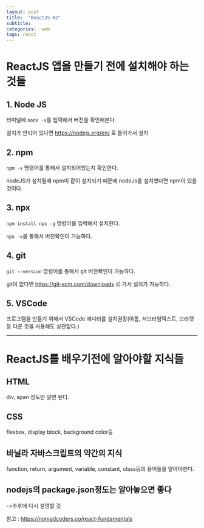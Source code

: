 ```yaml
---
layout: post
title:  "ReactJS #2"
subtitle:   
categories:  web
tags: react
---
```


 
# ReactJS 앱을 만들기 전에 설치해야 하는 것들

## 1. Node JS
터미널에 `node -v`를 입력해서 버전을 확인해본다. 

설치가 안되어 있다면 https://nodejs.org/en/ 로 들어가서 설치

## 2. npm
`npm -v` 명령어를 통해서 설치되어있는지 확인한다.

nodeJS가 설치될때 npm이 같이 설치되기 때문에 nodeJs를 설치했다면 npm이 있을 것이다.

## 3. npx
`npm install npx -g` 명령어를 입력해서 설치한다.

`npx -v`를 통해서 버전확인이 가능하다.

## 4. git

`git --version` 명령어를 통해서 git 버전확인이 가능하다.

git이 없다면 https://git-scm.com/downloads 로 가서 설치가 가능하다.

## 5. VSCode

 프로그램을 만들기 위해서 VSCode 에디터를 설치권장(아톰, 서브라임텍스트, 브라켓등 다른 것을 사용해도 상관없다.)






---

# ReactJS를 배우기전에 알아야할 지식들

## HTML
div, span 정도만 알면 된다.

## CSS
flexbox, display block, background color등

## 바닐라 자바스크립트의 약간의 지식 
function, return, argument, variable, constant, class등의 용어들을 알아야한다.

## nodejs의 package.json정도는 알아놓으면 좋다
->추후에 다시 설명할 것

참고 : https://nomadcoders.co/react-fundamentals